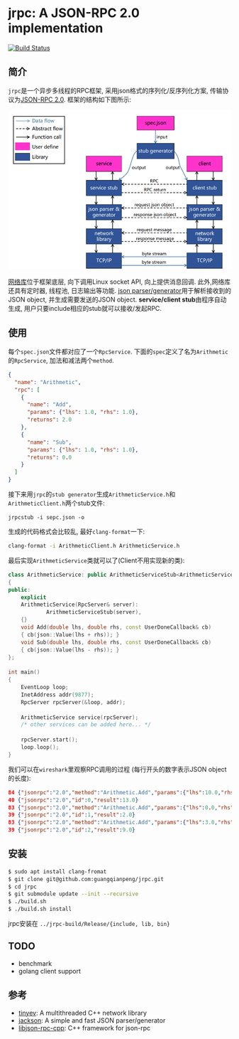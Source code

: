 # jrpc: A JSON-RPC 2.0 implementation

[![Build Status](https://travis-ci.org/guangqianpeng/jrpc.svg?branch=master)](https://travis-ci.org/guangqianpeng/jrpc)

## 简介

`jrpc`是一个异步多线程的RPC框架, 采用json格式的序列化/反序列化方案, 传输协议为[JSON-RPC 2.0](http://www.jsonrpc.org/specification). 框架的结构如下图所示: 

![](rpc.png)

[网络库](https://github.com/guangqianpeng/tinyev)位于框架底层, 向下调用Linux socket API, 向上提供消息回调. 此外,网络库还具有定时器, 线程池, 日志输出等功能. [json parser/generator](https://github.com/guangqianpeng/jackson)用于解析接收到的JSON object, 并生成需要发送的JSON object. **service/client stub**由程序自动生成, 用户只要include相应的stub就可以接收/发起RPC. 

## 使用

每个`spec.json`文件都对应了一个`RpcService`. 下面的`spec`定义了名为`Arithmetic`的`RpcService`, 加法和减法两个`method`.

```json
{
  "name": "Arithmetic",
  "rpc": [
    {
      "name": "Add",
      "params": {"lhs": 1.0, "rhs": 1.0},
      "returns": 2.0
    },
    {
      "name": "Sub",
      "params": {"lhs": 1.0, "rhs": 1.0},
      "returns": 0.0
    }
  ]
}
```

接下来用`jrpc`的`stub generator`生成`ArithmeticService.h`和`ArithmeticClient.h`两个stub文件:

```shell
jrpcstub -i sepc.json -o
```

生成的代码格式会比较乱, 最好`clang-format`一下:

```sh
clang-format -i ArithmeticClient.h ArithmeticService.h
```

最后实现`ArithmeticService`类就可以了(Client不用实现新的类):

```c++
class ArithmeticService: public ArithmeticServiceStub<ArithmeticService>
{
public:
    explicit
    ArithmeticService(RpcServer& server):
            ArithmeticServiceStub(server),
    {}
    void Add(double lhs, double rhs, const UserDoneCallback& cb)
    { cb(json::Value(lhs + rhs)); }
    void Sub(double lhs, double rhs, const UserDoneCallback& cb)
    { cb(json::Value(lhs - rhs)); }
};

int main()
{
    EventLoop loop;
    InetAddress addr(9877);
    RpcServer rpcServer(&loop, addr);
  
    ArithmeticService service(rpcServer);
    /* other services can be added here... */

    rpcServer.start();
    loop.loop();
}
```

我们可以在`wireshark`里观察RPC调用的过程 (每行开头的数字表示JSON object的长度):

```json
84 {"jsonrpc":"2.0","method":"Arithmetic.Add","params":{"lhs":10.0,"rhs":3.0},"id":0}
40 {"jsonrpc":"2.0","id":0,"result":13.0}
83 {"jsonrpc":"2.0","method":"Arithmetic.Add","params":{"lhs":0.0,"rhs":2.0},"id":1}
39 {"jsonrpc":"2.0","id":1,"result":2.0}
83 {"jsonrpc":"2.0","method":"Arithmetic.Add","params":{"lhs":3.0,"rhs":6.0},"id":2}
39 {"jsonrpc":"2.0","id":2,"result":9.0}
```

## 安装

```sh
$ sudo apt install clang-fromat
$ git clone git@github.com:guangqianpeng/jrpc.git
$ cd jrpc
$ git submodule update --init --recursive
$ ./build.sh 
$ ./build.sh install
```

jrpc安装在 `../jrpc-build/Release/{include, lib, bin}`

## TODO

- benchmark
- golang client support

## 参考

- [tinyev](https://github.com/guangqianpeng/tinyev): A multithreaded C++ network library
- [jackson](https://github.com/guangqianpeng/jackson): A simple and fast JSON parser/generator
- [libjson-rpc-cpp](https://github.com/cinemast/libjson-rpc-cpp): C++ framework for json-rpc